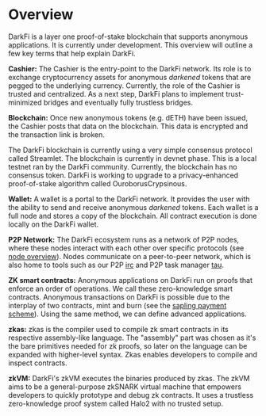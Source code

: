 # Overview

DarkFi is a layer one proof-of-stake blockchain that supports anonymous
applications. It is currently under development. This overview will
outline a few key terms that help explain DarkFi.

**Cashier:** The Cashier is the entry-point to the DarkFi network. Its
role is to exchange cryptocurrency assets for anonymous _darkened_ tokens
that are pegged to the underlying currency. Currently, the role of the
Cashier is trusted and centralized. As a next step, DarkFi plans to
implement trust-minimized bridges and eventually fully trustless bridges.

**Blockchain:** Once new anonymous tokens (e.g. dETH) have been issued,
the Cashier posts that data on the blockchain. This data is encrypted
and the transaction link is broken.

The DarkFi blockchain is currently using a very simple consensus protocol
called Streamlet. The blockchain is currently in devnet phase. This is a
local testnet ran by the DarkFi community. Currently, the blockchain has
no consensus token. DarkFi is working to upgrade to a privacy-enhanced
proof-of-stake algorithm called OuroborusCrypsinous.

**Wallet:** A wallet is a portal to the DarkFi network. It provides
the user with the ability to send and receive anonymous _darkened_
tokens. Each wallet is a full node and stores a copy of the
blockchain. All contract execution is done locally on the DarkFi wallet.

**P2P Network:** The DarkFi ecosystem runs as a network of P2P nodes,
where these nodes interact with each other over specific protocols (see
[node overview](dna.md)). Nodes communicate on a peer-to-peer network,
which is also home to tools such as our P2P [irc](../misc/ircd.md)
and P2P task manager [tau](../misc/tau.md).

**ZK smart contracts:** Anonymous applications on DarkFi run on proofs
that enforce an order of operations. We call these zero-knowledge smart
contracts. Anonymous transactions on DarkFi is possible due to the
interplay of two contracts, mint and burn (see the [sapling payment
scheme](../zkas/examples/sapling.md)). Using the same method, we can
define advanced applications.

**zkas:** zkas is the compiler used to compile zk smart contracts in
its respective assembly-like language. The "assembly" part was chosen as
it's the bare primitives needed for zk proofs, so later on the language
can be expanded with higher-level syntax. Zkas enables developers to
compile and inspect contracts.

**zkVM:** DarkFi's zkVM executes the binaries produced by zkas. The
zkVM aims to be a general-purpose zkSNARK virtual machine that empowers
developers to quickly prototype and debug zk contracts. It uses a
trustless zero-knowledge proof system called Halo2 with no trusted setup.

